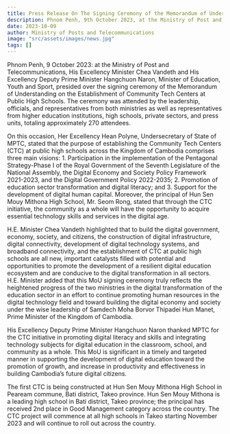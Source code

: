 ```yaml
---
title: Press Release On The Signing Ceremony of the Memorandum of Understanding on the Establishment of Community Tech Centers at Public High Schools between the Ministry of Post and Telecommunications and the Ministry of Education, Youth and Sport
description: Phnom Penh, 9th October 2023, at the Ministry of Post and Telecommunications, His Excellency Minister Chea Vandeth and His Excellency Deputy Prime Minister Hangchuon Naron, Minister of Education, Youth and Sport, presided over the signing ceremony of the Memorandum of Understanding on the Establishment of Community Tech Centers at Public High Schools. The ceremony was attended by the leadership, officials, and representatives from both ministries as well as representatives from higher education institutions, high schools, private sectors, and press units, totaling approximately 270 attendees.
date: 2023-10-09
author: Ministry of Posts and Telecommunications
image: "src/assets/images/news.jpg"
tags: []
---
```


Phnom Penh, 9 October 2023: at the Ministry of Post and Telecommunications, His Excellency Minister Chea Vandeth and His Excellency Deputy Prime Minister Hangchuon Naron, Minister of Education, Youth and Sport, presided over the signing ceremony of the Memorandum of Understanding on the Establishment of Community Tech Centers at Public High Schools. The ceremony was attended by the leadership, officials, and representatives from both ministries as well as representatives from higher education institutions, high schools, private sectors, and press units, totaling approximately 270 attendees.

On this occasion, Her Excellency Hean Polyne, Undersecretary of State of MPTC, stated that the purpose of establishing the Community Tech Centers (CTC) at public high schools across the Kingdom of Cambodia comprises three main visions: 1. Participation in the implementation of the Pentagonal Strategy-Phase I of the Royal Government of the Seventh Legislature of the National Assembly, the Digital Economy and Society Policy Framework 2021-2023, and the Digital Government Policy 2022-2035; 2. Promotion of education sector transformation and digital literacy; and 3. Support for the development of digital human capital. Moreover, the principal of Hun Sen Mouy Mithona High School, Mr. Seom Rong, stated that through the CTC initiative, the community as a whole will have the opportunity to acquire essential technology skills and services in the digital age.

H.E. Minister Chea Vandeth highlighted that to build the digital government, economy, society, and citizens, the construction of digital infrastructure, digital connectivity, development of digital technology systems, and broadband connectivity, and the establishment of CTC at public high schools are all new, important catalysts filled with potential and opportunities to promote the development of a resilient digital education ecosystem and are conducive to the digital transformation in all sectors. H.E. Minister added that this MoU signing ceremony truly reflects the heightened progress of the two ministries in the digital transformation of the education sector in an effort to continue promoting human resources in the digital technology field and toward building the digital economy and society under the wise leadership of Samdech Moha Borvor Thipadei Hun Manet, Prime Minister of the Kingdom of Cambodia.

His Excellency Deputy Prime Minister Hangchuon Naron thanked MPTC for the CTC initiative in promoting digital literacy and skills and integrating technology subjects for digital education in the classroom, school, and community as a whole. This MoU is significant in a timely and targeted manner in supporting the development of digital education toward the promotion of growth, and increase in productivity and effectiveness in building Cambodia’s future digital citizens.

The first CTC is being constructed at Hun Sen Mouy Mithona High School in Peaream commune, Bati district, Takeo province. Hun Sen Mouy Mithona is a leading high school in Bati district, Takeo province; the principal has received 2nd place in Good Management category across the country. The CTC project will commence at all high schools in Takeo starting November 2023 and will continue to roll out across the country.
